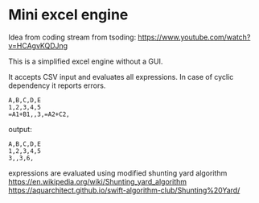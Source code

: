 # Mini excel engine

Idea from coding stream from tsoding: https://www.youtube.com/watch?v=HCAgvKQDJng

This is a simplified excel engine without a GUI.

It accepts CSV input and evaluates all expressions.
In case of cyclic dependency it reports errors.

```csv
A,B,C,D,E
1,2,3,4,5
=A1+B1,,3,=A2+C2,
```

output:

```csv
A,B,C,D,E
1,2,3,4,5
3,,3,6,
```

expressions are evaluated using modified shunting yard algorithm
https://en.wikipedia.org/wiki/Shunting_yard_algorithm
https://aquarchitect.github.io/swift-algorithm-club/Shunting%20Yard/